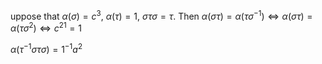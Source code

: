 uppose that $\alpha(\sigma)=c^3$, $\alpha(\tau)=1$, $\sigma\tau\sigma=\tau$. Then $\alpha(\sigma\tau)=\alpha(\tau\sigma^{-1})\iff \alpha(\sigma\tau)=\alpha(\tau\sigma^{2})\iff c^21=1$ 

$\alpha(\tau^{-1}\sigma\tau\sigma)=1^{-1}a^2$